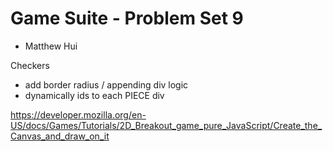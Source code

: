 # Game Suite - Problem Set 9

- Matthew Hui

Checkers
- add border radius / appending div logic
- dynamically ids to each PIECE div

https://developer.mozilla.org/en-US/docs/Games/Tutorials/2D_Breakout_game_pure_JavaScript/Create_the_Canvas_and_draw_on_it